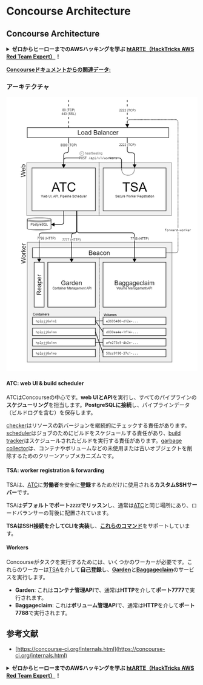 # Concourse Architecture

## Concourse Architecture

<details>

<summary><strong>ゼロからヒーローまでのAWSハッキングを学ぶ</strong> <a href="https://training.hacktricks.xyz/courses/arte"><strong>htARTE（HackTricks AWS Red Team Expert）</strong></a><strong>！</strong></summary>

HackTricksをサポートする他の方法：

* **HackTricksで企業を宣伝したい**または**HackTricksをPDFでダウンロードしたい場合**は、[**SUBSCRIPTION PLANS**](https://github.com/sponsors/carlospolop)をチェックしてください！
* [**公式PEASS＆HackTricksグッズ**](https://peass.creator-spring.com)を入手する
* [**The PEASS Family**](https://opensea.io/collection/the-peass-family)を発見し、独占的な[**NFT**](https://opensea.io/collection/the-peass-family)のコレクションを見る
* **💬 [Discordグループ](https://discord.gg/hRep4RUj7f)**に参加するか、[telegramグループ](https://t.me/peass)に参加するか、**Twitter** 🐦で私たちをフォローする [**@hacktricks\_live**](https://twitter.com/hacktricks\_live)**。**
* **ハッキングテクニックを共有するために、PRを** [**HackTricks**](https://github.com/carlospolop/hacktricks) **と** [**HackTricks Cloud**](https://github.com/carlospolop/hacktricks-cloud) **のGitHubリポジトリに提出してください。**

</details>

[**Concourseドキュメントからの関連データ:**](https://concourse-ci.org/internals.html)

### アーキテクチャ

![](<../../.gitbook/assets/image (187).png>)

#### ATC: web UI & build scheduler

ATCはConcourseの中心です。**web UIとAPI**を実行し、すべてのパイプラインの**スケジューリング**を担当します。**PostgreSQLに接続**し、パイプラインデータ（ビルドログを含む）を保存します。

[checker](https://concourse-ci.org/checker.html)はリソースの新バージョンを継続的にチェックする責任があります。[scheduler](https://concourse-ci.org/scheduler.html)はジョブのためにビルドをスケジュールする責任があり、[build tracker](https://concourse-ci.org/build-tracker.html)はスケジュールされたビルドを実行する責任があります。[garbage collector](https://concourse-ci.org/garbage-collector.html)は、コンテナやボリュームなどの未使用または古いオブジェクトを削除するためのクリーンアップメカニズムです。

#### TSA: worker registration & forwarding

TSAは、[ATC](https://concourse-ci.org/internals.html#component-atc)に**労働者**を安全に**登録**するためだけに使用される**カスタムSSHサーバー**です。

TSAは**デフォルトでポート`2222`でリッスン**し、通常は[ATC](https://concourse-ci.org/internals.html#component-atc)と同じ場所にあり、ロードバランサーの背後に配置されています。

**TSAはSSH接続を介してCLIを実装**し、[**これらのコマンド**](https://concourse-ci.org/internals.html#component-tsa)をサポートしています。

#### Workers

Concourseがタスクを実行するためには、いくつかのワーカーが必要です。これらのワーカーは[TSA](https://concourse-ci.org/internals.html#component-tsa)を介して**自己登録**し、[**Garden**](https://github.com/cloudfoundry-incubator/garden)と[**Baggageclaim**](https://github.com/concourse/baggageclaim)のサービスを実行します。

* **Garden**: これは**コンテナ管理API**で、通常は**HTTP**を介して**ポート7777**で実行されます。
* **Baggageclaim**: これは**ボリューム管理API**で、通常は**HTTP**を介して**ポート7788**で実行されます。

## 参考文献

* [https://concourse-ci.org/internals.html](https://concourse-ci.org/internals.html)

<details>

<summary><strong>ゼロからヒーローまでのAWSハッキングを学ぶ</strong> <a href="https://training.hacktricks.xyz/courses/arte"><strong>htARTE（HackTricks AWS Red Team Expert）</strong></a><strong>！</strong></summary>

HackTricksをサポートする他の方法：

* **HackTricksで企業を宣伝したい**または**HackTricksをPDFでダウンロードしたい場合**は、[**SUBSCRIPTION PLANS**](https://github.com/sponsors/carlospolop)をチェックしてください！
* [**公式PEASS＆HackTricksグッズ**](https://peass.creator-spring.com)を入手する
* [**The PEASS Family**](https://opensea.io/collection/the-peass-family)を発見し、独占的な[**NFT**](https://opensea.io/collection/the-peass-family)のコレクションを見る
* **💬 [Discordグループ](https://discord.gg/hRep4RUj7f)**に参加するか、[telegramグループ](https://t.me/peass)に参加するか、**Twitter** 🐦で私たちをフォローする [**@hacktricks\_live**](https://twitter.com/hacktricks\_live)**。**
* **ハッキングテクニックを共有するために、PRを** [**HackTricks**](https://github.com/carlospolop/hacktricks) **と** [**HackTricks Cloud**](https://github.com/carlospolop/hacktricks-cloud) **のGitHubリポジトリに提出してください。**

</details>
